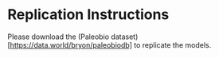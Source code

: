 # Replication Instructions

Please download the (Paleobio dataset)[https://data.world/bryon/paleobiodb] to replicate the models.
